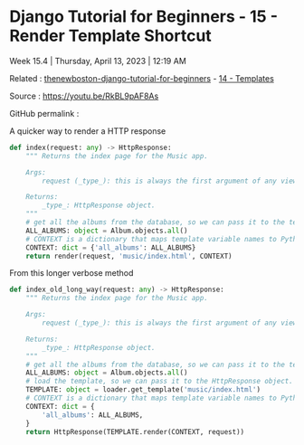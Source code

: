 # Django Tutorial for Beginners - 15 - Render Template Shortcut

Week 15.4 | Thursday, April 13, 2023 | 12:19 AM

Related : [thenewboston-django-tutorial-for-beginners](thenewboston-django-tutorial-for-beginners.md) - [14 - Templates](14%20-%20Templates.md)

Source : <https://youtu.be/RkBL9pAF8As>

GitHub permalink :

A quicker way to render a HTTP response

```python
def index(request: any) -> HttpResponse:
    """ Returns the index page for the Music app.

    Args:
        request (_type_): this is always the first argument of any view function.

    Returns:
        _type_: HttpResponse object.
    """
    # get all the albums from the database, so we can pass it to the template.
    ALL_ALBUMS: object = Album.objects.all()
    # CONTEXT is a dictionary that maps template variable names to Python objects.
    CONTEXT: dict = {'all_albums': ALL_ALBUMS}
    return render(request, 'music/index.html', CONTEXT)
```

From this longer verbose method

```python
def index_old_long_way(request: any) -> HttpResponse:
    """ Returns the index page for the Music app.

    Args:
        request (_type_): this is always the first argument of any view function.

    Returns:
        _type_: HttpResponse object.
    """
    # get all the albums from the database, so we can pass it to the template.
    ALL_ALBUMS: object = Album.objects.all()
    # load the template, so we can pass it to the HttpResponse object.
    TEMPLATE: object = loader.get_template('music/index.html')
    # CONTEXT is a dictionary that maps template variable names to Python objects.
    CONTEXT: dict = {
        'all_albums': ALL_ALBUMS,
    }
    return HttpResponse(TEMPLATE.render(CONTEXT, request))
```
